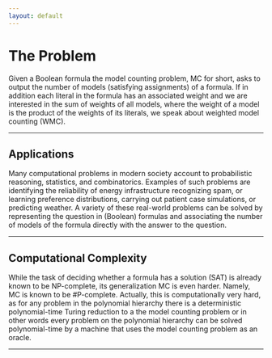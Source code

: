 ```yaml
---
layout: default
---
```


# The Problem

Given a Boolean formula the model counting problem, MC for short, asks to output the number of models (satisfying assignments) of a formula. If in addition each literal in the formula has an associated weight and we are interested in the sum of weights of all models, where the weight of a model is the product of the weights of its literals, we speak about weighted model counting (WMC).

---

## Applications

Many computational problems in modern society account to probabilistic reasoning, statistics, and combinatorics. Examples of such problems are identifying the reliability of energy infrastructure recognizing spam, or learning preference distributions, carrying out patient case simulations, or predicting weather. A variety of these real-world problems can be solved by representing the question in (Boolean) formulas and associating the number of models of the formula directly with the answer to the question.

---

## Computational Complexity

While the task of deciding whether a formula has a solution (SAT) is already known to be NP-complete, its generalization MC is even harder. Namely, MC is known to be #P-complete. Actually, this is computationally very hard, as for any problem in the polynomial hierarchy there is a deterministic polynomial-time Turing reduction to a the model counting problem or in other words every problem on the polynomial hierarchy can be solved polynomial-time by a machine that uses the model counting problem as an oracle.

---


